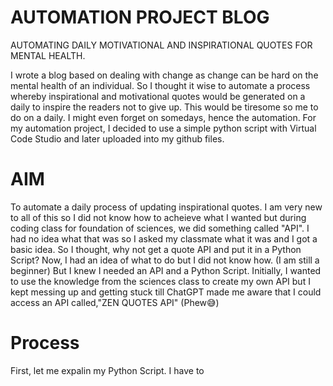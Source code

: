 # AUTOMATION PROJECT BLOG
AUTOMATING DAILY MOTIVATIONAL AND INSPIRATIONAL QUOTES FOR MENTAL HEALTH.

I wrote a blog based on dealing with change as change can be hard on the mental health of an individual. So I thought it wise to automate a process whereby inspirational and motivational quotes would be generated on a daily to inspire the readers not to give up. This would be tiresome so me to do on a daily. I might even forget on somedays, hence the automation. 
For my automation project, I decided to use a simple python script with Virtual Code Studio and later uploaded into my github files.
# AIM
To automate a daily process of updating inspirational quotes. I am very new to all of this so I did not know how to acheieve what I wanted but during coding class for  foundation of sciences, we did something called "API". I had no idea what that was so I asked my classmate what it was and I got a basic idea. So I thought, why not get a quote API and put it in a Python Script?
Now, I had an idea of what to do but I did not know how. (I am still a beginner)
But I knew I needed an API and a Python Script. Initially, I wanted to use the knowledge from the sciences class to create my own API but I kept messing up and getting stuck till ChatGPT made me aware that I could access an API called,"ZEN QUOTES API" (Phew😅)
# Process
First, let me expalin my Python Script. I have to 
